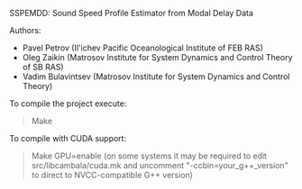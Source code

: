SSPEMDD: Sound Speed Profile Estimator from Modal Delay Data

Authors:
- Pavel Petrov (Il'ichev Pacific Oceanological Institute of FEB RAS)
- Oleg Zaikin (Matrosov Institute for System Dynamics and Control Theory of SB RAS)
- Vadim Bulavintsev (Matrosov Institute for System Dynamics and Control Theory)



To compile the project execute:
>Make


To compile with CUDA support:
>Make GPU=enable
(on some systems it may be required to edit src/libcambala/cuda.mk and
 uncomment "-ccbin=your_g++_version" to direct to NVCC-compatible G++
 version)

